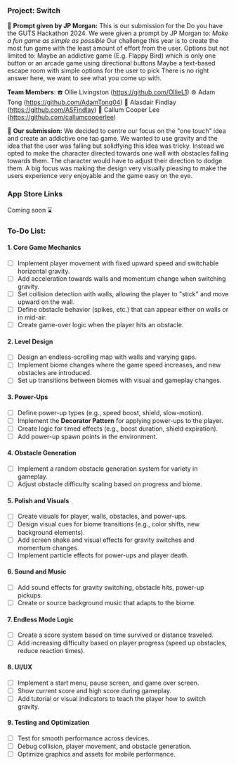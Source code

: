 ### Project: **Switch**
📌 **Prompt given by JP Morgan:** 
This is our submission for the Do you have the GUTS Hackathon 2024. We were given a prompt by JP Morgan to: 
_Make a fun game as simple as possible_
Our challenge this year is to create the most fun game with the least amount of effort from the user.
Options but not limited to:
Maybe an addictive game (E.g. Flappy Bird) which is only one button or an arcade game using directional buttons
Maybe a text-based escape room with simple options for the user to pick
There is no right answer here, we want to see what you come up with.

**Team Members**:
☎️ Ollie Livingston (https://github.com/OllieL1)
⚙️ Adam Tong (https://github.com/AdamTong04)
📼 Alasdair Findlay (https://github.com/ASFindlay)
🎥 Callum Cooper Lee (https://github.com/callumcooperlee)

📨 **Our submission:**
We decided to centre our focus on the "one touch" idea and create an addictive one tap game. We wanted to use gravity and the idea that the user was falling but solidfying this idea was tricky. Instead we opted to make the character directed towards one wall with obstacles falling towards them. The character would have to adjust their direction to dodge them. 
A big focus was making the design very visually pleasing to make the users experience very enjoyable and the game easy on the eye. 

### App Store Links
Coming soon ⌛

### To-Do List:

#### 1. **Core Game Mechanics**
   - [ ] Implement player movement with fixed upward speed and switchable horizontal gravity.
   - [ ] Add acceleration towards walls and momentum change when switching gravity.
   - [ ] Set collision detection with walls, allowing the player to "stick" and move upward on the wall.
   - [ ] Define obstacle behavior (spikes, etc.) that can appear either on walls or in mid-air.
   - [ ] Create game-over logic when the player hits an obstacle.

#### 2. **Level Design**
   - [ ] Design an endless-scrolling map with walls and varying gaps.
   - [ ] Implement biome changes where the game speed increases, and new obstacles are introduced.
   - [ ] Set up transitions between biomes with visual and gameplay changes.

#### 3. **Power-Ups**
   - [ ] Define power-up types (e.g., speed boost, shield, slow-motion).
   - [ ] Implement the **Decorator Pattern** for applying power-ups to the player.
   - [ ] Create logic for timed effects (e.g., boost duration, shield expiration).
   - [ ] Add power-up spawn points in the environment.

#### 4. **Obstacle Generation**
   - [ ] Implement a random obstacle generation system for variety in gameplay.
   - [ ] Adjust obstacle difficulty scaling based on progress and biome.

#### 5. **Polish and Visuals**
   - [ ] Create visuals for player, walls, obstacles, and power-ups.
   - [ ] Design visual cues for biome transitions (e.g., color shifts, new background elements).
   - [ ] Add screen shake and visual effects for gravity switches and momentum changes.
   - [ ] Implement particle effects for power-ups and player death.

#### 6. **Sound and Music**
   - [ ] Add sound effects for gravity switching, obstacle hits, power-up pickups.
   - [ ] Create or source background music that adapts to the biome.

#### 7. **Endless Mode Logic**
   - [ ] Create a score system based on time survived or distance traveled.
   - [ ] Add increasing difficulty based on player progress (speed up obstacles, reduce reaction times).

#### 8. **UI/UX**
   - [ ] Implement a start menu, pause screen, and game over screen.
   - [ ] Show current score and high score during gameplay.
   - [ ] Add tutorial or visual indicators to teach the player how to switch gravity.

#### 9. **Testing and Optimization**
   - [ ] Test for smooth performance across devices.
   - [ ] Debug collision, player movement, and obstacle generation.
   - [ ] Optimize graphics and assets for mobile performance.
